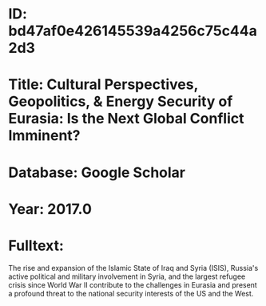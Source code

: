 # ID: bd47af0e426145539a4256c75c44a2d3
# Title: Cultural Perspectives, Geopolitics, & Energy Security of Eurasia: Is the Next Global Conflict Imminent?
# Database: Google Scholar
# Year: 2017.0
# Fulltext:
The rise and expansion of the Islamic State of Iraq and Syria (ISIS), Russia's active political and military involvement in Syria, and the largest refugee crisis since World War II contribute to the challenges in Eurasia and present a profound threat to the national security interests of the US and the West.